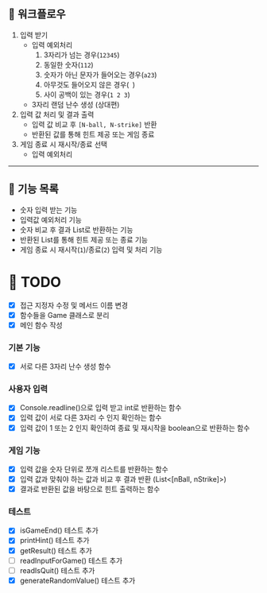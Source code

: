 ## 🌼 워크플로우

1. 입력 받기
    - 입력 예외처리
        1. 3자리가 넘는 경우(`12345`)
        2. 동일한 숫자(`112`)
        3. 숫자가 아닌 문자가 들어오는 경우(`a23`)
        4. 아무것도 들어오지 않은 경우(` `)
        5. 사이 공백이 있는 경우(`1 2 3`)
    - 3자리 랜덤 난수 생성 (상대편)
2. 입력 값 처리 및 결과 출력
    - 입력 값 비교 후 `[N-ball, N-strike]` 반환
    - 반환된 값를 통해 힌트 제공 또는 게임 종료
3. 게임 종료 시 재시작/종료 선택
    - 입력 예외처리

---

## 🚀 기능 목록

- 숫자 입력 받는 기능
- 입력값 예외처리 기능
- 숫자 비교 후 결과 List로 반환하는 기능
- 반환된 List를 통해 힌트 제공 또는 종료 기능
- 게임 종료 시 재시작(`1`)/종료(`2`) 입력 및 처리 기능

# 📝 TODO
- [x] 접근 지정자 수정 및 메서드 이름 변경
- [x] 함수들을 Game 클래스로 분리
- [x] 메인 함수 작성

### 기본 기능

- [x] 서로 다른 3자리 난수 생성 함수

### 사용자 입력

- [x] Console.readline()으로 입력 받고 int로 반환하는 함수
- [x] 입력 값이 서로 다른 3자리 수 인지 확인하는 함수
- [x] 입력 값이 1 또는 2 인지 확인하여 종료 및 재시작을 boolean으로 반환하는 함수

### 게임 기능

- [x] 입력 값을 숫자 단위로 쪼개 리스트를 반환하는 함수
- [x] 입력 값과 맞춰야 하는 값과 비교 후 결과 반환 (List<[nBall, nStrike]>)
- [x] 결과로 반환된 값을 바탕으로 힌트 출력하는 함수

### 테스트

- [x] isGameEnd() 테스트 추가
- [x] printHint() 테스트 추가
- [x] getResult() 테스트 추가
- [ ] readInputForGame() 테스트 추가
- [ ] readIsQuit() 테스트 추가
- [x] generateRandomValue() 테스트 추가